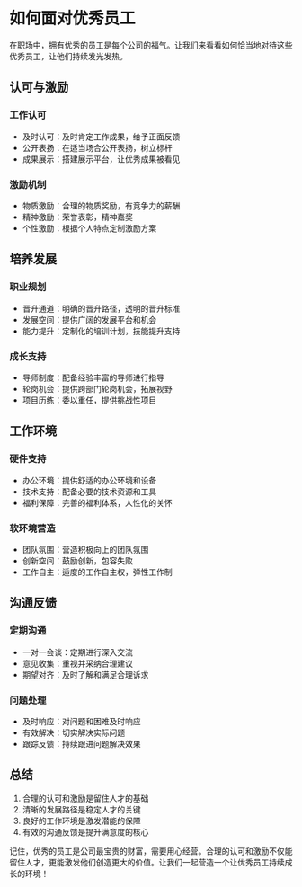 # 如何面对优秀员工

在职场中，拥有优秀的员工是每个公司的福气。让我们来看看如何恰当地对待这些优秀员工，让他们持续发光发热。

## 认可与激励

### 工作认可
- 及时认可：及时肯定工作成果，给予正面反馈
- 公开表扬：在适当场合公开表扬，树立标杆
- 成果展示：搭建展示平台，让优秀成果被看见

### 激励机制
- 物质激励：合理的物质奖励，有竞争力的薪酬
- 精神激励：荣誉表彰，精神嘉奖
- 个性激励：根据个人特点定制激励方案

## 培养发展

### 职业规划
- 晋升通道：明确的晋升路径，透明的晋升标准
- 发展空间：提供广阔的发展平台和机会
- 能力提升：定制化的培训计划，技能提升支持

### 成长支持
- 导师制度：配备经验丰富的导师进行指导
- 轮岗机会：提供跨部门轮岗机会，拓展视野
- 项目历练：委以重任，提供挑战性项目

## 工作环境

### 硬件支持
- 办公环境：提供舒适的办公环境和设备
- 技术支持：配备必要的技术资源和工具
- 福利保障：完善的福利体系，人性化的关怀

### 软环境营造
- 团队氛围：营造积极向上的团队氛围
- 创新空间：鼓励创新，包容失败
- 工作自主：适度的工作自主权，弹性工作制

## 沟通反馈

### 定期沟通
- 一对一会谈：定期进行深入交流
- 意见收集：重视并采纳合理建议
- 期望对齐：及时了解和满足合理诉求

### 问题处理
- 及时响应：对问题和困难及时响应
- 有效解决：切实解决实际问题
- 跟踪反馈：持续跟进问题解决效果

## 总结

1. 合理的认可和激励是留住人才的基础
2. 清晰的发展路径是稳定人才的关键
3. 良好的工作环境是激发潜能的保障
4. 有效的沟通反馈是提升满意度的核心

记住，优秀的员工是公司最宝贵的财富，需要用心经营。合理的认可和激励不仅能留住人才，更能激发他们创造更大的价值。让我们一起营造一个让优秀员工持续成长的环境！